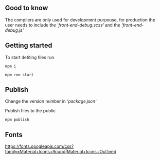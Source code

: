 ## Good to know
The compilers are only used for development purpouse, for production the user needs to include the *'front-end-debug.scss'* and the *'front-end-debug.js'*

## Getting started
To start detiting files run
```
npm i
```
```
npm run start
```

## Publish
Change the version number in *'package.json'*

Publish files to the public
```
npm publish
```


## Fonts
https://fonts.googleapis.com/css?family=Material+Icons+Round|Material+Icons+Outlined